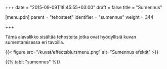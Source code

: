 +++
date = "2015-09-09T18:45:55+03:00"
draft = false
title = "Sumennus"

[menu.pdn]
	parent = "tehosteet"
	identifier = "sumennus"
	weight = 344

+++

Tämä alavalikko sisältää tehosteita jotka ovat hyödyllisiä kuvan sumentamisessa eri tavoilla.

{{< figure src="/kuvat/effectsblursmenu.png" alt="Sumennus efektit" >}}

{{% tabit "sumennus" %}}